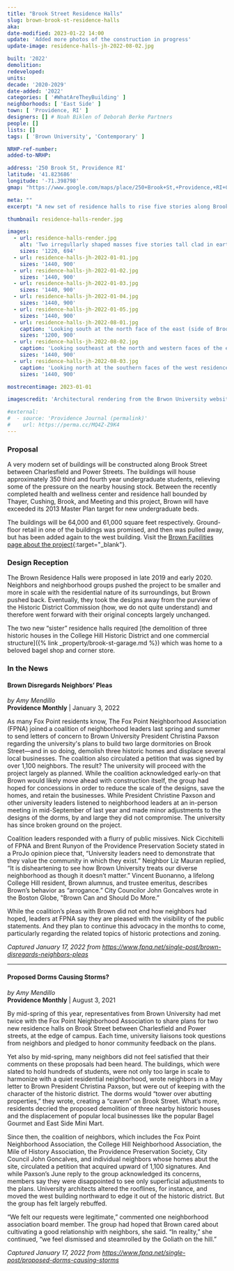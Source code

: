 ```yaml
---
title: "Brook Street Residence Halls"
slug: brown-brook-st-residence-halls
aka:
date-modified: 2023-01-22 14:00
update: 'Added more photos of the construction in progress'
update-image: residence-halls-jh-2022-08-02.jpg

built: '2022'
demolition:
redeveloped:
units:
decade: '2020-2029'
date-added: '2022'
categories: [ '#WhatAreTheyBuilding' ]
neighborhoods: [ 'East Side' ]
town: [ 'Providence, RI' ]
designers: [] # Noah Biklen of Deborah Berke Partners
people: []
lists: []
tags: [ 'Brown University', 'Contemporary' ]

NRHP-ref-number:
added-to-NRHP:

address: '250 Brook St, Providence RI'
latitude: '41.823686'
longitude: '-71.398798'
gmap: "https://www.google.com/maps/place/250+Brook+St,+Providence,+RI+02906/@41.823517,-71.3996452,19z/data=!3m1!4b1!4m5!3m4!1s0x89e4453b94a490db:0x70b9eecf48210dd3!8m2!3d41.823516!4d-71.399098"

meta: ""
excerpt: "A new set of residence halls to rise five stories along Brook Street, creating a pocket of dense stident housing"

thumbnail: residence-halls-render.jpg

images:
  - url: residence-halls-render.jpg
    alt: 'Two irregullarly shaped masses five stories tall clad in earth toned brick. Each residence hall is slightly different, but obviously siblings designed with the same ideas and rules. Windows are rectangular, narrow, and very vertical, with some double wide to form more of a square. Rooflines are broken up by changing direction of the pitches.'
    sizes: '1220, 694'
  - url: residence-halls-jh-2022-01-01.jpg
    sizes: '1440, 900'
  - url: residence-halls-jh-2022-01-02.jpg
    sizes: '1440, 900'
  - url: residence-halls-jh-2022-01-03.jpg
    sizes: '1440, 900'
  - url: residence-halls-jh-2022-01-04.jpg
    sizes: '1440, 900'
  - url: residence-halls-jh-2022-01-05.jpg
    sizes: '1440, 900'
  - url: residence-halls-jh-2022-08-01.jpg
    caption: 'Looking south at the north face of the east (side of Brook street) residence hall'
    sizes: '1200, 900'
  - url: residence-halls-jh-2022-08-02.jpg
    caption: 'Looking southeast at the north and western faces of the east residence hall'
    sizes: '1440, 900'
  - url: residence-halls-jh-2022-08-03.jpg
    caption: 'Looking north at the southern faces of the west residence hall and the western and southern faces of the east hall, with Brook Street running through the center'
    sizes: '1440, 900'

mostrecentimage: 2023-01-01

imagescredit: 'Architectural rendering from the Brwon University website'

#external:
#  - source: 'Providence Journal (permalink)'
#    url: https://perma.cc/MQ4Z-Z9K4
---
```


### Proposal

A very modern set of buildings will be constructed along Brook Street between Charlesfield and Power Streets. The buildings will house approximately 350 third and fourth year undergraduate students, relieving some of the pressure on the nearby housing stock. Between the recently completed health and wellness center and residence hall bounded by Thayer, Cushing, Brook, and Meeting and this project, Brown will have exceeded its 2013 Master Plan target for new undergraduate beds.

The buildings will be 64,000 and 61,000 square feet respectively. Ground-floor retail in one of the buildings was promised, and then was pulled away, but has been added again to the west building. Visit the [Brown Facilities page about the project](//www.brown.edu/facilities/projects/capital-projects/current/brook-street-residence-halls){:target="_blank"}.


### Design Reception

The Brown Residence Halls were proposed in late 2019 and early 2020. Neighbors and neighborhood groups pushed the project to be smaller and more in scale with the residential nature of its surroundings, but Brown pushed back. Eventually, they took the designs away from the purview of the Historic District Commission (how, we do not quite understand) and therefore went forward with their original concepts largely unchanged.  

The two new “sister” residence halls required [the demolition of three historic houses in the College Hill Historic District and one commercial structure]({% link _property/brook-st-garage.md %}) which was home to a beloved bagel shop and corner store. 


### In the News

#### Brown Disregards Neighbors’ Pleas

_by Amy Mendillo_  
**Providence Monthly** | January 3, 2022

As many Fox Point residents know, The Fox Point Neighborhood Association (FPNA) joined a coalition of neighborhood leaders last spring and summer to send letters of concern to Brown University President Christina Paxson regarding the university's plans to build two large dormitories on Brook Street—and in so doing, demolish three historic homes and displace several local businesses. The coalition also circulated a petition that was signed by over 1,100 neighbors. The result? The university will proceed with the project largely as planned. While the coalition acknowledged early-on that Brown would likely move ahead with construction itself, the group had hoped for concessions in order to reduce the scale of the designs, save the homes, and retain the businesses. While President Christine Paxson and other university leaders listened to neighborhood leaders at an in-person meeting in mid-September of last year and made minor adjustments to the designs of the dorms, by and large they did not compromise. The university has since broken ground on the project.

Coalition leaders responded with a flurry of public missives. Nick Cicchitelli of FPNA and Brent Runyon of the Providence Preservation Society stated in a ProJo opinion piece that, “University leaders need to demonstrate that they value the community in which they exist.” Neighbor Liz Mauran replied, “It is disheartening to see how Brown University treats our diverse neighborhood as though it doesn’t matter.” Vincent Buonanno, a lifelong College Hill resident, Brown alumnus, and trustee emeritus, describes Brown’s behavior as “arrogance.” City Councilor John Goncalves wrote in the Boston Globe, "Brown Can and Should Do More.”

While the coalition’s pleas with Brown did not end how neighbors had hoped, leaders at FPNA say they are pleased with the visibility of the public statements. And they plan to continue this advocacy in the months to come, particularly regarding the related topics of historic protections and zoning.

_Captured January 17, 2022 from https://www.fpna.net/single-post/brown-disregards-neighbors-pleas_

***

#### Proposed Dorms Causing Storms?

_by Amy Mendillo_  
**Providence Monthly** | August 3, 2021

By mid-spring of this year, representatives from Brown University had met twice with the Fox Point Neighborhood Association to share plans for two new residence halls on Brook Street between Charlesfield and Power streets, at the edge of campus. Each time, university liaisons took questions from neighbors and pledged to honor community feedback on the plans. 

Yet also by mid-spring, many neighbors did not feel satisfied that their comments on these proposals had been heard. The buildings, which were slated to hold hundreds of students, were not only too large in scale to harmonize with a quiet residential neighborhood, wrote neighbors in a May letter to Brown President Christina Paxson, but were out of keeping with the character of the historic district. The dorms would “tower over abutting properties,” they wrote, creating a “cavern” on Brook Street. What’s more, residents decried the proposed demolition of three nearby historic houses and the displacement of popular local businesses like the popular Bagel Gourmet and East Side Mini Mart. 

Since then, the coalition of neighbors, which includes the Fox Point Neighborhood Association, the College Hill Neighborhood Association, the Mile of History Association, the Providence Preservation Society, City Council John Goncalves, and individual neighbors whose homes abut the site, circulated a petition that acquired upward of 1,100 signatures. And while Paxson’s June reply to the group acknowledged its concerns, members say they were disappointed to see only superficial adjustments to the plans. University architects altered the rooflines, for instance, and moved the west building northward to edge it out of the historic district. But the group has felt largely rebuffed.

“We felt our requests were legitimate,” commented one neighborhood association board member. The group had hoped that Brown cared about cultivating a good relationship with neighbors, she said. “In reality,” she continued, “we feel dismissed and steamrolled by the Goliath on the hill.”

_Captured January 17, 2022 from https://www.fpna.net/single-post/proposed-dorms-causing-storms_
